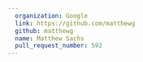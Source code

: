 ```yaml
---
  organization: Google
  link: https://github.com/matthewg
  github: matthewg
  name: Matthew Sachs
  pull_request_number: 592
---
```

